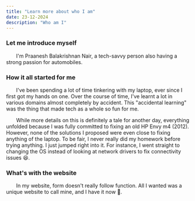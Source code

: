```yaml
---
title: "Learn more about who I am"
date: 23-12-2024
description: "Who am I"
---
```


### Let me introduce myself

&nbsp;&nbsp;&nbsp;&nbsp;&nbsp;&nbsp; I'm Praanesh Balakrishnan Nair, a tech-savvy person also having a strong passion for automobiles.  


### How it all started for me 

&nbsp;&nbsp;&nbsp;&nbsp;&nbsp;&nbsp; I've been spending a lot of time tinkering with my laptop, ever since I first got my hands on one. Over the course of time, I've learnt a lot in various domains almost completely by accident. This "accidental learning" was the thing that made tech as a whole so fun for me. 

&nbsp;&nbsp;&nbsp;&nbsp;&nbsp;&nbsp; While more details on this is definitely a tale for another day, everything unfolded because I was fully committed to fixing an old HP Envy m4 (2012). However, none of the solutions I proposed were even close to fixing anything of the laptop. To be fair, I never really did my homework before trying anything. I just jumped right into it. For instance, I went straight to changing the OS instead of looking at network drivers to fix connectivity issues 😆.  

### What's with the website

&nbsp;&nbsp;&nbsp;&nbsp;&nbsp;&nbsp; In my website, form doesn't really follow function. All I wanted was a unique website to call mine, and I have it now 🙂. 


